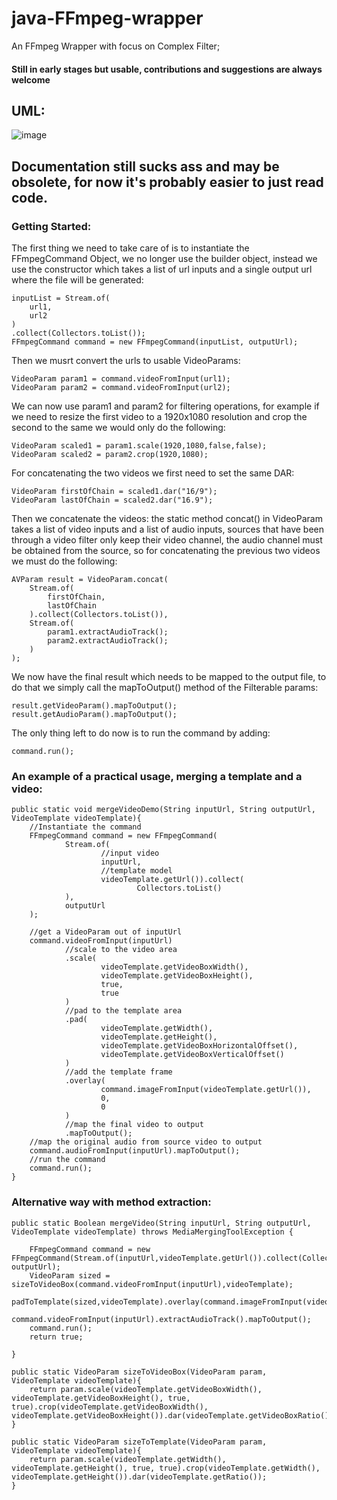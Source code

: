# java-FFmpeg-wrapper
An FFmpeg Wrapper with focus on Complex Filter;

#### Still in early stages but usable, contributions and suggestions are always welcome


## UML:
![image](https://user-images.githubusercontent.com/48721891/146011261-3cfd0899-3d68-4779-9c5e-95c9c0b34f53.png)


## Documentation still sucks ass and may be obsolete, for now it's probably easier to just read code. 

### Getting Started:
The first thing we need to take care of is to instantiate the FFmpegCommand Object, we no longer use the builder object, instead we use the constructor which takes a list of url inputs and a single output url where the file will be generated:


```
inputList = Stream.of(
    url1,
    url2
)
.collect(Collectors.toList());
FFmpegCommand command = new FFmpegCommand(inputList, outputUrl);
```


Then we musrt convert the urls to usable VideoParams:


```
VideoParam param1 = command.videoFromInput(url1);
VideoParam param2 = command.videoFromInput(url2);
```


We can now use param1 and param2 for filtering operations, for example if we need to resize the first video to a 1920x1080 resolution and crop the second to the same we would only do the following:


```
VideoParam scaled1 = param1.scale(1920,1080,false,false);
VideoParam scaled2 = param2.crop(1920,1080);
```


For concatenating the two videos we first need to set the same DAR:


```
VideoParam firstOfChain = scaled1.dar("16/9");
VideoParam lastOfChain = scaled2.dar("16.9");
```


Then we concatenate the videos: the static method concat() in VideoParam takes a list of video inputs and a list of audio inputs, sources that have been through a video filter only keep their video channel, the audio channel must be obtained from the source, so for concatenating the previous two videos we must do the following:


```
AVParam result = VideoParam.concat(
    Stream.of(
        firstOfChain,
        lastOfChain
    ).collect(Collectors.toList()),
    Stream.of(
        param1.extractAudioTrack();
        param2.extractAudioTrack();
    )
);
```


We now have the final result which needs to be mapped to the output file, to do that we simply call the mapToOutput() method of the Filterable params:


```
result.getVideoParam().mapToOutput();
result.getAudioParam().mapToOutput();
```


The only thing left to do now is to run the command by adding:


```
command.run();
```


### An example of a practical usage, merging a template and a video:


```
public static void mergeVideoDemo(String inputUrl, String outputUrl, VideoTemplate videoTemplate){
    //Instantiate the command
    FFmpegCommand command = new FFmpegCommand(
            Stream.of(
                    //input video
                    inputUrl,
                    //template model
                    videoTemplate.getUrl()).collect(
                            Collectors.toList()
            ),
            outputUrl
    );
    
    //get a VideoParam out of inputUrl
    command.videoFromInput(inputUrl)
            //scale to the video area
            .scale(
                    videoTemplate.getVideoBoxWidth(),
                    videoTemplate.getVideoBoxHeight(),
                    true,
                    true
            )
            //pad to the template area
            .pad(
                    videoTemplate.getWidth(),
                    videoTemplate.getHeight(),
                    videoTemplate.getVideoBoxHorizontalOffset(),
                    videoTemplate.getVideoBoxVerticalOffset()
            )
            //add the template frame
            .overlay(
                    command.imageFromInput(videoTemplate.getUrl()),
                    0,
                    0
            )
            //map the final video to output
            .mapToOutput();
    //map the original audio from source video to output
    command.audioFromInput(inputUrl).mapToOutput();
    //run the command
    command.run();
}
```

### Alternative way with method extraction:

```
public static Boolean mergeVideo(String inputUrl, String outputUrl, VideoTemplate videoTemplate) throws MediaMergingToolException {

    FFmpegCommand command = new FFmpegCommand(Stream.of(inputUrl,videoTemplate.getUrl()).collect(Collectors.toList()), outputUrl);
    VideoParam sized = sizeToVideoBox(command.videoFromInput(inputUrl),videoTemplate);
    padToTemplate(sized,videoTemplate).overlay(command.imageFromInput(videoTemplate.getUrl()),0,0).mapToOutput();
    command.videoFromInput(inputUrl).extractAudioTrack().mapToOutput();
    command.run();
    return true;

}

public static VideoParam sizeToVideoBox(VideoParam param, VideoTemplate videoTemplate){
    return param.scale(videoTemplate.getVideoBoxWidth(), videoTemplate.getVideoBoxHeight(), true, true).crop(videoTemplate.getVideoBoxWidth(), videoTemplate.getVideoBoxHeight()).dar(videoTemplate.getVideoBoxRatio());
}

public static VideoParam sizeToTemplate(VideoParam param, VideoTemplate videoTemplate){
    return param.scale(videoTemplate.getWidth(), videoTemplate.getHeight(), true, true).crop(videoTemplate.getWidth(), videoTemplate.getHeight()).dar(videoTemplate.getRatio());
}
```
